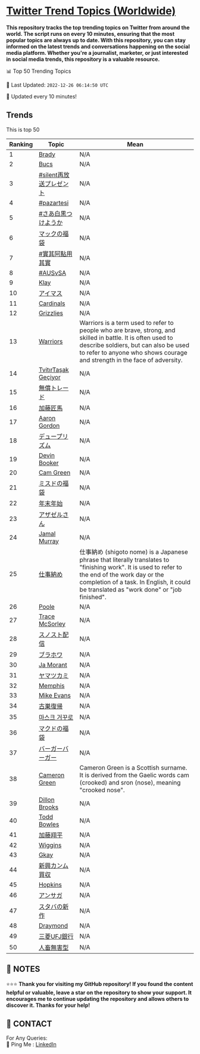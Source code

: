 [Twitter Trend Topics (Worldwide)](https://github.com/ErcinDedeoglu/Twitter-Trend-Topics)
==========

**This repository tracks the top trending topics on Twitter from around the world. 
The script runs on every 10 minutes, ensuring that the most popular topics are always up to date. 
With this repository, you can stay informed on the latest trends and conversations happening on the social media platform. 
Whether you're a journalist, marketer, or just interested in social media trends, this repository is a valuable resource.**


📊 Top 50 Trending Topics

📆 Last Updated: `2022-12-26 06:14:50 UTC`

🔧 Updated every 10 minutes!


## Trends

This is top 50

| Ranking | Topic | Mean |
| ------- | ------------ | ------------ |
| 1 | [Brady](http://twitter.com/search?q=Brady) | N/A |
| 2 | [Bucs](http://twitter.com/search?q=Bucs) | N/A |
| 3 | [#silent再放送プレゼント](http://twitter.com/search?q=%23silent%e5%86%8d%e6%94%be%e9%80%81%e3%83%97%e3%83%ac%e3%82%bc%e3%83%b3%e3%83%88) | N/A |
| 4 | [#pazartesi](http://twitter.com/search?q=%23pazartesi) | N/A |
| 5 | [#さあ白黒つけようか](http://twitter.com/search?q=%23%e3%81%95%e3%81%82%e7%99%bd%e9%bb%92%e3%81%a4%e3%81%91%e3%82%88%e3%81%86%e3%81%8b) | N/A |
| 6 | [マックの福袋](http://twitter.com/search?q=%e3%83%9e%e3%83%83%e3%82%af%e3%81%ae%e7%a6%8f%e8%a2%8b) | N/A |
| 7 | [#實其阿點用其實](http://twitter.com/search?q=%23%e5%af%a6%e5%85%b6%e9%98%bf%e9%bb%9e%e7%94%a8%e5%85%b6%e5%af%a6) | N/A |
| 8 | [#AUSvSA](http://twitter.com/search?q=%23AUSvSA) | N/A |
| 9 | [Klay](http://twitter.com/search?q=Klay) | N/A |
| 10 | [アイマス](http://twitter.com/search?q=%e3%82%a2%e3%82%a4%e3%83%9e%e3%82%b9) | N/A |
| 11 | [Cardinals](http://twitter.com/search?q=Cardinals) | N/A |
| 12 | [Grizzlies](http://twitter.com/search?q=Grizzlies) | N/A |
| 13 | [Warriors](http://twitter.com/search?q=Warriors) | Warriors is a term used to refer to people who are brave, strong, and skilled in battle. It is often used to describe soldiers, but can also be used to refer to anyone who shows courage and strength in the face of adversity. |
| 14 | [TvitırTaşak Geçiyor](http://twitter.com/search?q=Tvit%c4%b1rTa%c5%9fak+Ge%c3%a7iyor) | N/A |
| 15 | [無償トレード](http://twitter.com/search?q=%e7%84%a1%e5%84%9f%e3%83%88%e3%83%ac%e3%83%bc%e3%83%89) | N/A |
| 16 | [加藤匠馬](http://twitter.com/search?q=%e5%8a%a0%e8%97%a4%e5%8c%a0%e9%a6%ac) | N/A |
| 17 | [Aaron Gordon](http://twitter.com/search?q=Aaron+Gordon) | N/A |
| 18 | [デュープリズム](http://twitter.com/search?q=%e3%83%87%e3%83%a5%e3%83%bc%e3%83%97%e3%83%aa%e3%82%ba%e3%83%a0) | N/A |
| 19 | [Devin Booker](http://twitter.com/search?q=Devin+Booker) | N/A |
| 20 | [Cam Green](http://twitter.com/search?q=Cam+Green) | N/A |
| 21 | [ミスドの福袋](http://twitter.com/search?q=%e3%83%9f%e3%82%b9%e3%83%89%e3%81%ae%e7%a6%8f%e8%a2%8b) | N/A |
| 22 | [年末年始](http://twitter.com/search?q=%e5%b9%b4%e6%9c%ab%e5%b9%b4%e5%a7%8b) | N/A |
| 23 | [アザゼルさん](http://twitter.com/search?q=%e3%82%a2%e3%82%b6%e3%82%bc%e3%83%ab%e3%81%95%e3%82%93) | N/A |
| 24 | [Jamal Murray](http://twitter.com/search?q=Jamal+Murray) | N/A |
| 25 | [仕事納め](http://twitter.com/search?q=%e4%bb%95%e4%ba%8b%e7%b4%8d%e3%82%81) | 仕事納め (shigoto nome) is a Japanese phrase that literally translates to "finishing work". It is used to refer to the end of the work day or the completion of a task. In English, it could be translated as "work done" or "job finished". |
| 26 | [Poole](http://twitter.com/search?q=Poole) | N/A |
| 27 | [Trace McSorley](http://twitter.com/search?q=Trace+McSorley) | N/A |
| 28 | [スノスト配信](http://twitter.com/search?q=%e3%82%b9%e3%83%8e%e3%82%b9%e3%83%88%e9%85%8d%e4%bf%a1) | N/A |
| 29 | [ブラホワ](http://twitter.com/search?q=%e3%83%96%e3%83%a9%e3%83%9b%e3%83%af) | N/A |
| 30 | [Ja Morant](http://twitter.com/search?q=Ja+Morant) | N/A |
| 31 | [ヤマツカミ](http://twitter.com/search?q=%e3%83%a4%e3%83%9e%e3%83%84%e3%82%ab%e3%83%9f) | N/A |
| 32 | [Memphis](http://twitter.com/search?q=Memphis) | N/A |
| 33 | [Mike Evans](http://twitter.com/search?q=Mike+Evans) | N/A |
| 34 | [古巣復帰](http://twitter.com/search?q=%e5%8f%a4%e5%b7%a3%e5%be%a9%e5%b8%b0) | N/A |
| 35 | [마스크 거꾸로](http://twitter.com/search?q=%eb%a7%88%ec%8a%a4%ed%81%ac+%ea%b1%b0%ea%be%b8%eb%a1%9c) | N/A |
| 36 | [マクドの福袋](http://twitter.com/search?q=%e3%83%9e%e3%82%af%e3%83%89%e3%81%ae%e7%a6%8f%e8%a2%8b) | N/A |
| 37 | [バーガーバーガー](http://twitter.com/search?q=%e3%83%90%e3%83%bc%e3%82%ac%e3%83%bc%e3%83%90%e3%83%bc%e3%82%ac%e3%83%bc) | N/A |
| 38 | [Cameron Green](http://twitter.com/search?q=Cameron+Green) | Cameron Green is a Scottish surname. It is derived from the Gaelic words cam (crooked) and sron (nose), meaning "crooked nose". |
| 39 | [Dillon Brooks](http://twitter.com/search?q=Dillon+Brooks) | N/A |
| 40 | [Todd Bowles](http://twitter.com/search?q=Todd+Bowles) | N/A |
| 41 | [加藤翔平](http://twitter.com/search?q=%e5%8a%a0%e8%97%a4%e7%bf%94%e5%b9%b3) | N/A |
| 42 | [Wiggins](http://twitter.com/search?q=Wiggins) | N/A |
| 43 | [Gkay](http://twitter.com/search?q=Gkay) | N/A |
| 44 | [新興カンム買収](http://twitter.com/search?q=%e6%96%b0%e8%88%88%e3%82%ab%e3%83%b3%e3%83%a0%e8%b2%b7%e5%8f%8e) | N/A |
| 45 | [Hopkins](http://twitter.com/search?q=Hopkins) | N/A |
| 46 | [アンサガ](http://twitter.com/search?q=%e3%82%a2%e3%83%b3%e3%82%b5%e3%82%ac) | N/A |
| 47 | [スタバの新作](http://twitter.com/search?q=%e3%82%b9%e3%82%bf%e3%83%90%e3%81%ae%e6%96%b0%e4%bd%9c) | N/A |
| 48 | [Draymond](http://twitter.com/search?q=Draymond) | N/A |
| 49 | [三菱UFJ銀行](http://twitter.com/search?q=%e4%b8%89%e8%8f%b1UFJ%e9%8a%80%e8%a1%8c) | N/A |
| 50 | [人畜無害型](http://twitter.com/search?q=%e4%ba%ba%e7%95%9c%e7%84%a1%e5%ae%b3%e5%9e%8b) | N/A |




## 📝 NOTES

⭐⭐⭐ **Thank you for visiting my GitHub repository! If you found the content helpful or valuable, leave a star on the repository to show your support. It encourages me to continue updating the repository and allows others to discover it. Thanks for your help!**

## 📨 CONTACT

 For Any Queries:  
            🏓 Ping Me : [LinkedIn](https://www.linkedin.com/in/ercindedeoglu/)